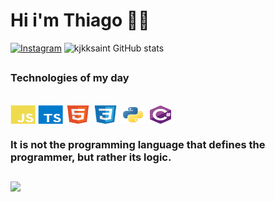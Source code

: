 # Hi i'm Thiago 👋🏽


[![Instagram](https://img.shields.io/badge/Instagram-E4405F?style=for-the-badge&logo=instagram&logoColor=white)](https://www.instagram.com/kjkksaint_/)
![kjkksaint GitHub stats](https://github-readme-stats.vercel.app/api?username=kjkksaint&theme=dark&show_icons=true&theme=onedark)

##

### Technologies of my day

<div style="display: inline_block"><br>
  <img align="center" alt="Rafa-Js" height="30" width="40" src="https://raw.githubusercontent.com/devicons/devicon/master/icons/javascript/javascript-plain.svg">
  <img align="center" alt="Rafa-Ts" height="30" width="40" src="https://raw.githubusercontent.com/devicons/devicon/master/icons/typescript/typescript-plain.svg">
  <img align="center" alt="Rafa-HTML" height="30" width="40" src="https://raw.githubusercontent.com/devicons/devicon/master/icons/html5/html5-original.svg">
  <img align="center" alt="Rafa-CSS" height="30" width="40" src="https://raw.githubusercontent.com/devicons/devicon/master/icons/css3/css3-original.svg">
  <img align="center" alt="Rafa-Python" height="30" width="40" src="https://raw.githubusercontent.com/devicons/devicon/master/icons/python/python-original.svg">
  <img align="center" alt="Rafa-Csharp" height="30" width="40" src="https://raw.githubusercontent.com/devicons/devicon/master/icons/csharp/csharp-original.svg">
</div>

### It is not the programming language that defines the programmer, but rather its logic.
##
![](https://media1.tenor.com/m/8-3I6vR6J7kAAAAC/tooruoikawa-oikawa.gif)

